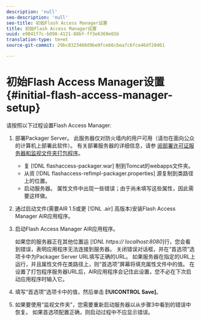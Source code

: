 ```yaml
---
description: 'null'
seo-description: 'null'
seo-title: 初始Flash Access Manager设置
title: 初始Flash Access Manager设置
uuid: e9041f7c-b098-4121-88bf-ff3e6369e01b
translation-type: tm+mt
source-git-commit: 29bc8323460d9be0fce66cbea7c6fce46df20d61

---
```



# 初始Flash Access Manager设置 {#initial-flash-access-manager-setup}

请按照以下过程设置Flash Access Manager:

1. 部署Packager Server。 此服务器仅对防火墙内的用户可用（请勿在面向公众的计算机上部署此软件）。 有关部署服务器的详细信息，请参 [阅部署许可证服务器和监视文件夹打包程序](../../aaxs-reference-implementations/deploying-license-server-and-wfp/deploying-license-server-wfp-overview.md)。

   * 复 [!DNL flashaccess-packager.war] 制到Tomcat的webapps文件夹。
   * 从资 [!DNL flashaccess-refimpl-packager.properties] 源复制到类路径上的位置。
   * 启动服务器。 属性文件中出现一些错误；由于尚未填写这些属性，因此需要这样做。

1. 通过启动文件(需要AIR 1.5或更 [!DNL .air] 高版本)安装Flash Access Manager AIR应用程序。
1. 启动Flash Access Manager AIR应用程序。

   如果您的服务器正在其他位置运 [*!DNL https:// localhost:8080*]行，您会看到错误，表明应用程序无法连接到服务器。 关闭错误对话框，并在“首选项”选项卡中为Packager Server URL填写正确的URL。 如果服务器在指定的URL上运行，并且属性文件在类路径上，则“首选项”屏幕将填充属性文件中的值。 在设置了打包程序服务器URL后，AIR应用程序会记住此设置，您不必在下次启动应用程序时输入它。
1. 填写“首选项”选项卡中的值，然后单击 **[!UICONTROL Save]**。
1. 如果要使用“监视文件夹”，您需要重新启动服务器以从步骤3中看到的错误中恢复。 如果首选项配置正确，则启动过程中不应显示错误。


